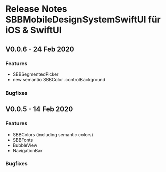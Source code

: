 # Release Notes SBBMobileDesignSystemSwiftUI für iOS & SwiftUI

## V0.0.6 - 24 Feb 2020

### Features
* SBBSegmentedPicker
* new semantic SBBColor .controlBackground

### Bugfixes

## V0.0.5 - 14 Feb 2020

### Features
* SBBColors (including semantic colors)
* SBBFonts
* BubbleView
* NavigationBar

### Bugfixes
